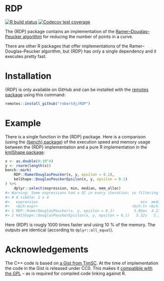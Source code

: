 
<!-- README.md is generated from README.Rmd. Please edit that file -->

# RDP

<!-- badges: start -->

[![R build
status](https://github.com/robertdj/RDP/workflows/R-CMD-check/badge.svg)](https://github.com/robertdj/RDP/actions)
[![Codecov test
coverage](https://codecov.io/gh/robertdj/RDP/branch/master/graph/badge.svg)](https://codecov.io/gh/robertdj/RDP?branch=main)
<!-- badges: end -->

The {RDP} package contains an implementation of the
[Ramer–Douglas–Peucker
algorithm](https://en.wikipedia.org/wiki/Ramer%E2%80%93Douglas%E2%80%93Peucker_algorithm)
for reducing the number of points in a curve.

There are other R packages that offer implementations of the
Ramer–Douglas–Peucker algorithm, but {RDP} has only a single dependency
and it executes pretty fast.

# Installation

{RDP} is only available on GitHub and can be installed with the [remotes
package](https://remotes.r-lib.org) using this command:

``` r
remotes::install_github("robertdj/RDP")
```

# Example

There is a single function in the {RDP} package. Here is a comparison
(using the [{bench} package](https://bench.r-lib.org)) of the execution
speed and memory usage between the {RDP} implementation and a pure R
implementation in the [kmlShape
package](https://cran.r-project.org/package=kmlShape):

``` r
x <- as.double(0:10^4)
y <- rnorm(length(x))
bench::mark(
    RDP::RamerDouglasPeucker(x, y, epsilon = 0.1),
    kmlShape::DouglasPeuckerEpsilon(x, y, epsilon = 0.1)
) %>% 
    dplyr::select(expression, min, median, mem_alloc)
#> Warning: Some expressions had a GC in every iteration; so filtering is disabled.
#> # A tibble: 2 x 4
#>   expression                                               min  median mem_alloc
#>   <bch:expr>                                           <bch:t> <bch:t> <bch:byt>
#> 1 RDP::RamerDouglasPeucker(x, y, epsilon = 0.1)         3.86ms  4.23ms    3.55MB
#> 2 kmlShape::DouglasPeuckerEpsilon(x, y, epsilon = 0.1)   5.32s   5.32s   37.67MB
```

Here {RDP} is rougly 1000 times faster and using 10 % of the memory. The
outputs are identical (according to `dplyr::all_equal`).

# Acknowledgements

The C++ code is based on [a Gist from
TimSC](https://gist.github.com/TimSC/0813573d77734bcb6f2cd2cf6cc7aa51).
At the time of implementation the code in the Gist is released under
CC0. This makes it [compatible with the
GPL](https://www.gnu.org/licenses/license-list.en.html#GPLCompatibleLicenses)
– as is required for compiled code linking against R.
